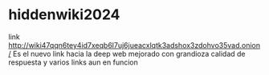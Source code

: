 # hiddenwiki2024
link  http://wiki47qqn6tey4id7xeqb6l7uj6jueacxlqtk3adshox3zdohvo35vad.onion/
Es el nuevo link hacia la deep web mejorado con grandioza calidad de respuesta y varios links aun en funcion  
